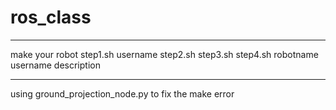 # ros_class
***********************************************
make your robot
step1.sh username
step2.sh
step3.sh
step4.sh robotname username description
***********************************************
using ground_projection_node.py to fix the make error 
